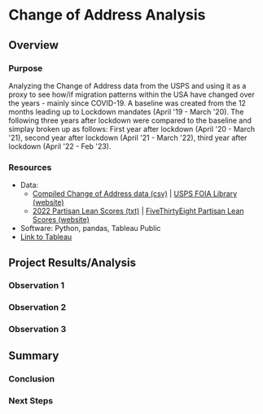 # Change of Address Analysis

## Overview

### Purpose
Analyzing the Change of Address data from the USPS and using it as a proxy to see how/if migration patterns within the USA have changed over the years - mainly since COVID-19. A baseline was created from the 12 months leading up to Lockdown mandates (April '19 - March '20). The following three years after lockdown were compared to the baseline and simplay broken up as follows: First year after lockdown (April '20 - March '21), second year after lockdown (April '21 - March '22), third year after lockdown (April '22 - Feb '23). 

### Resources
- Data: 
    - [Compiled Change of Address data (csv)](Data/COA_data/data_of_interest.csv) | [USPS FOIA Library (website)](https://about.usps.com/who/legal/foia/library.htm)
    -  [2022 Partisan Lean Scores (txt)](Data/fivethirtyeight_data/partisan_lean_STATES_2022.txt) | [FiveThirtyEight Partisan Lean Scores (website)](https://fivethirtyeight.com/features/how-red-or-blue-is-your-state-your-congressional-district/)
- Software: Python, pandas, Tableau Public 
- [Link to Tableau]()

## Project Results/Analysis

### Observation 1

### Observation 2

### Observation 3

## Summary

### Conclusion

### Next Steps